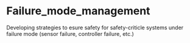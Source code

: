 # Failure_mode_management
Developing strategies to esure safety for safety-criticle systems under failure mode (sensor failure, controller failure, etc.)
